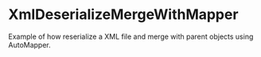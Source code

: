 # XmlDeserializeMergeWithMapper
Example of how reserialize a XML file and merge with parent objects using AutoMapper.
